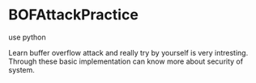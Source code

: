 # BOFAttackPractice
use python 

Learn buffer overflow attack and really try by yourself is very intresting. 
Through these basic implementation can know more about security of system.
